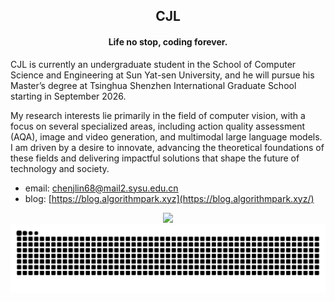 <h2 align="center"> CJL </h2>

<h4 align="center">Life no stop, coding forever.</h4>

CJL is currently an undergraduate student in the School of Computer Science and Engineering at Sun Yat-sen University, and he will pursue his Master’s degree at Tsinghua Shenzhen International Graduate School starting in September 2026.

My research interests lie primarily in the field of computer vision, with a focus on several specialized areas, including action quality assessment (AQA), image and video generation, and multimodal large language models. I am driven by a desire to innovate, advancing the theoretical foundations of these fields and delivering impactful solutions that shape the future of technology and society.

- email: [chenjlin68@mail2.sysu.edu.cn](mailto:chenjlin68@mail2.sysu.edu.cn)
- blog: [https://blog.algorithmpark.xyz](https://blog.algorithmpark.xyz/)

<!-- <img width="200%" src="assets/hr.gif" /> -->

<!-- Most Used Languages -->

<div align="center"> <img src="https://github-readme-stats.vercel.app/api/top-langs/?username=CJL196&hide_title=true&hide_border=true&layout=compact&langs_count=6&text_color=000&icon_color=fff&bg_color=0,52fa5a,4dfcff,c64dff&theme=graywhite" /> </div>

<!-- Github Activity Graph -->

<!-- <div align="center"> <img src="https://github-readme-activity-graph.vercel.app/graph?username=CJL196&theme=react" /> </div> -->

<!--Contributions Graph--->

<picture>
  <source media="(prefers-color-scheme: dark)" srcset="https://raw.githubusercontent.com/CJL196/CJL196/refs/heads/output/github-snake-dark.svg" />
  <source media="(prefers-color-scheme: light)" srcset="https://raw.githubusercontent.com/CJL196/CJL196/refs/heads/output/github-snake.svg" />
  <img alt="github-snake" src="github-snake.svg" />
</picture>
